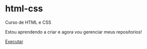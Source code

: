 # html-css
 Curso de HTML e CSS

Estou aprendendo a criar e agora vou gerenciar meus repositorios!

<a href='https://leonardotomisaki.github.io/html-css/exercicos/Ex001/index.html'>Executar</a>